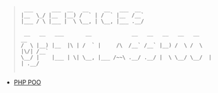 
> ```
>  ___      ___  __   __     __   ___  __    
> |__  \_/ |__  |__) /  ` | /  ` |__  /__`                                  
> |___ / \ |___ |  \ \__, | \__, |___ .__/                                  
>                                                                          
>  __   __   ___       __             __   __   __   __   __         __     
> /  \ |__) |__  |\ | /  ` |     /\  /__` /__` |__) /  \ /  \  |\/| /__`    
> \__/ |    |___ | \| \__, |___ /~~\ .__/ .__/ |  \ \__/ \__/  |  | .__/    
>                     
> ```

* [PHP POO](https://github.com/loiclau/Disney/tree/master/Figaro)
